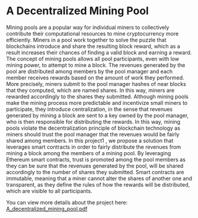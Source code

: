 # A Decentralized Mining Pool
Mining pools are a popular way for individual miners to collectively contribute their computational resources to mine cryptocurrency more efficiently.
Miners in a pool work together to solve the puzzle that
blockchains introduce and share the resulting block
reward, which as a result increases their chances of
finding a valid block and earning a reward.
The concept of mining pools allows all pool participants, even with low mining power, to attempt to
mine a block. The revenues generated by the pool are
distributed among members by the pool manager and
each member receives rewards based on the amount
of work they performed. More precisely, miners submit to the pool manager hashes of near blocks that
they computed, which are named shares. In this way,
miners are rewarded accordingly to the shares they
submitted.
Although mining pools make the mining process
more predictable and incentivize small miners to participate, they introduce centralization, in the sense
that revenues generated by mining a block are sent
to a key owned by the pool manager, who is then responsible for distributing the rewards. In this way,
mining pools violate the decentralization principle of
blockchain technology as miners should trust the pool
manager that the revenues would be fairly shared
among members.
In this project1
, we propose a solution that leverages smart contracts in order to fairly distribute the
revenues from mining a block among the members
of a mining pool. By leveraging Ethereum smart
contracts, trust is promoted among the pool members as they can be sure that the revenues generated
by the pool, will be shared accordingly to the number of shares they submitted. Smart contracts are
immutable, meaning that a miner cannot alter the
shares of another one and transparent, as they define the rules of how the rewards will be distributed,
which are visible to all participants.


You can view more details about the project here:
[A_decentralized_mining_pool.pdf](https://github.com/sissyp/ADecentralizedMiningPool/files/11032028/A_decentralized_mining_pool.pdf)
